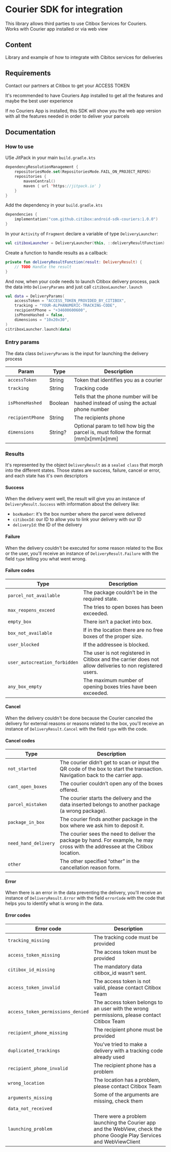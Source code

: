 
# Courier SDK for integration

This library allows third parties to use Citibox Services for Couriers.  
Works with Courier app installed or via web view

## Content

Library and example of how to integrate with Cibitox services for deliveries

## Requirements

Contact our partners at Citibox to get your ACCESS TOKEN

It's recommended to have Couriers App installed to get all the features and maybe the best user experience

If no Couriers App is installed, this SDK will show you the web app version with all the features needed in order to deliver your parcels

## Documentation

### How to use

USe JitPack in your main `build.gradle.kts`

```kotlin
dependencyResolutionManagement {
    repositoriesMode.set(RepositoriesMode.FAIL_ON_PROJECT_REPOS)
    repositories {
        mavenCentral()
        maven { url 'https://jitpack.io' }
    }
}
```

Add the dependency in your `build.gradle.kts`

```kotlin
dependencies {
    implementation("com.github.citibox:android-sdk-couriers:1.0.0")
}
```

In your `Activity` of `Fragment` declare a variable of type `DeliveryLauncher`:

```kotlin
val citiboxLauncher = DeliveryLauncher(this, ::deliveryResultFunction)
```

Create a function to handle results as a callback:

```kotlin
private fun deliveryResultFunction(result: DeliveryResult) {  
    // TODO Handle the result  
}
```

And now, when your code needs to launch Citibox delivery process, pack the data into `DeliveryParams` and just call `citiboxLauncher.launch`

```kotlin
val data = DeliveryParams(
    accessToken = "ACCESS_TOKEN_PROVIDED_BY_CITIBOX",
    tracking = "YOUR-ALPHANUMERIC-TRACKING-CODE",
    recipientPhone = "+34600600600",
    isPhoneHashed = false,
    dimensions = "10x20x30",
)
citriboxLauncher.launch(data)
```

### Entry params

The data class `DeliveryParams` is the input for launching the delivery process

| Param            | Type    | Description                                                                         |  
|------------------|---------|-------------------------------------------------------------------------------------|  
| `accessToken`    | String  | Token that identifies you as a courier                                              |  
| `tracking`       | String  | Tracking code                                                                       |  
| `isPhoneHashed`  | Boolean | Tells that the phone number will be hashed instead of using the actual phone number |  
| `recipientPhone` | String  | The recipients phone                                                                |  
| `dimensions`     | String? | Optional param to tell how big the parcel is, must follow the format [mm]x[mm]x[mm] |  


### Results
It's represented by the object `DeliveryResult` as a `sealed class` that morph into the different states.
Those states are success, failure, cancel or error, and each state has it's own descriptors

#### Success
When the delivery went well, the result will give you an instance of `DeliveryResult.Success` with information about the delivery like:

- `boxNumber`: it's the box number where the parcel were delivered
- `citiboxId`: our ID to allow you to link your delivery with our ID
- `deliveryId`: the ID of the delivery

#### Failure
When the delivery couldn't be executed for some reason related to the Box or the user, you'll receive an instance of `DeliveryResult.Failure` with the field `type` telling you what went wrong.

#### Failure codes
| Type                          | Description                                                                                              |
|-------------------------------|----------------------------------------------------------------------------------------------------------|
| `parcel_not_available`        | The package couldn’t be in the required state.                                                           |
| `max_reopens_exceed`          | The tries to open boxes has been exceeded.                                                               |
| `empty_box`                   | There isn’t a packet into box.                                                                           |
| `box_not_available`           | If in the location there are no free boxes of the proper size.                                           |
| `user_blocked`                | If the addressee is blocked.                                                                             |
| `user_autocreation_forbidden` | The user is not registered in Citibox and the carrier does not allow deliveries to non registered users. |
| `any_box_empty`               | The maximum number of opening boxes tries have been exceeded.                                            |

#### Cancel
When the delivery couldn't be done because the Courier canceled the delivery for external reasons or reasons related to the box, you'll receive an instance of `DeliveryResult.Cancel` with the field `type` with the code.

#### Cancel codes
| Type                 | Description                                                                                                                     |
|----------------------|---------------------------------------------------------------------------------------------------------------------------------|
| `not_started`        | The courier didn’t get to scan or input the QR code of the box to start the transaction. Navigation back to the carrier app.    |
| `cant_open_boxes`    | The courier couldn’t open any of the boxes offered.                                                                             |
| `parcel_mistaken`    | The courier starts the delivery and the data inserted belongs to another package (a wrong package).                             |
| `package_in_box`     | The courier finds another package in the box where we ask him to deposit it.                                                    |
| `need_hand_delivery` | The courier sees the need to deliver the package by hand. For example, he may cross with the addressee at the Citibox location. |
| `other`              | The other specified “other” in the cancellation reason form.                                                                    |

#### Error
When there is an error in the data preventing the delivery, you'll receive an instance of `DeliveryResult.Error` with the field `errorCode` with the code that helps you to identify what is wrong in the data.

#### Error codes
| Error code                        | Description                                                                                                            |
|-----------------------------------|------------------------------------------------------------------------------------------------------------------------|
| `tracking_missing`                | The tracking code must be provided                                                                                     |
| `access_token_missing`            | The access token must be provided                                                                                      |
| `citibox_id_missing`              | The mandatory data citibox_id wasn’t sent.                                                                             |
| `access_token_invalid`            | The access token is not valid, please contact Citibox Team                                                             |
| `access_token_permissions_denied` | The access token belongs to an user with the wrong permissions, please contact Citibox Team                            |
| `recipient_phone_missing`         | The recipient phone must be provided                                                                                   |
| `duplicated_trackings`            | You've tried to make a delivery with a tracking code already used                                                      |
| `recipient_phone_invalid`         | The recipient phone has a problem                                                                                      |
| `wrong_location`                  | The location has a problem, please contact Citibox Team                                                                |
| `arguments_missing`               | Some of the arguments are missing, check them                                                                          |
| `data_not_received`               |                                                                                                                        |
| `launching_problem`               | There were a problem launching the Courier app and the WebView, check the phone Google Play Services and WebViewClient |
